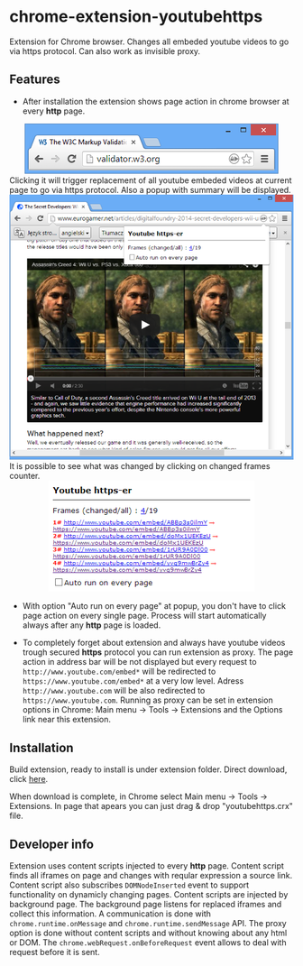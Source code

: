 chrome-extension-youtubehttps
=============================

Extension for Chrome browser. Changes all embeded youtube videos to go via https protocol.
Can also work as invisible proxy.

Features
------------------

* After installation the extension shows page action in chrome browser at every **http** page.
<div align="center">
  <img src="https://github.com/brokuene/chrome-extension-youtubehttps/raw/master/readme_images/pageAction.png" alt="Page action screenshoot"/>
</div>
Clicking it will trigger replacement of all youtube embeded videos at current page to go via https protocol. Also a popup with summary will be displayed.
<div align="center">
  <img src="https://github.com/brokuene/chrome-extension-youtubehttps/raw/master/readme_images/pageConverted.png" alt="Page with popup"/>
</div>
It is possible to see what was changed by clicking on changed frames counter.
<div align="center">
  <img src="https://github.com/brokuene/chrome-extension-youtubehttps/raw/master/readme_images/expandedPopup.png" alt="Popup expanded"/>
</div>

* With option "Auto run on every page" at popup, you don't have to click page action on every single page. Process will start automatically always after any **http** page is loaded.

* To completely forget about extension and always have youtube videos trough secured **https** protocol you can run extension as proxy. The page action in address bar will be not displayed but every request to `http://www.youtube.com/embed*` will be redirected to `https://www.youtube.com/embed*` at a very low level. Adress `http://www.youtube.com` will be also redirected to `https://www.youtube.com`.
Running as proxy can be set in extension options in Chrome: Main menu -> Tools -> Extensions and the Options link near this extension.

Installation
------------------

Build extension, ready to install is under extension folder. 
Direct download, click [here](https://github.com/brokuene/chrome-extension-youtubehttps/raw/master/extension/youtubehttps.crx).

When download is complete, in Chrome select Main menu -> Tools -> Extensions. In page that apears you can just drag & drop "youtubehttps.crx" file.

Developer info
------------------
Extension uses content scripts injected to every **http** page. Content script finds all iframes on page and changes with reqular expression a source link. Content script also subscribes `DOMNodeInserted` event to support functionality on dynamicly changing pages.
Content scripts are injected by background page. The background page listens for replaced iframes and collect this information. A communication is done with `chrome.runtime.onMessage` and `chrome.runtime.sendMessage` API.
The proxy option is done without content scripts and without knowing about any html or DOM. The `chrome.webRequest.onBeforeRequest` event allows to deal with request before it is sent.
